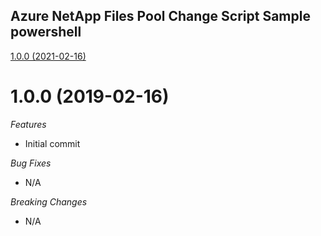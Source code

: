 ## Azure NetApp Files Pool Change Script Sample powershell

[1.0.0 (2021-02-16)](#1.0.0 (2021-02-16))

# 1.0.0 (2019-02-16)

*Features*
* Initial commit

*Bug Fixes*
* N/A

*Breaking Changes*
* N/A
